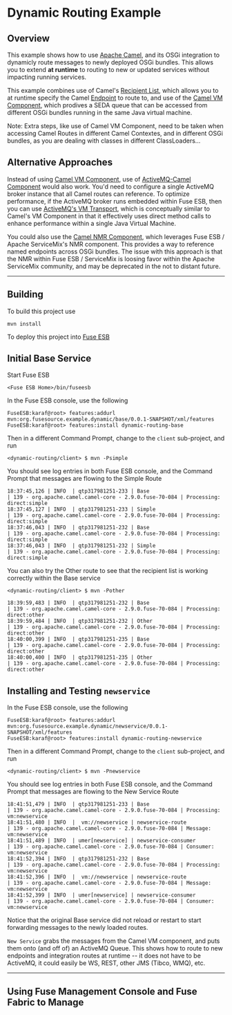 Dynamic Routing Example
=======================

Overview
--------

This example shows how to use [Apache Camel](http://camel.apache.org), and its OSGi integration to dynamicly route
messages to newly deployed OSGi bundles. This allows you to extend **at runtime** to routing to new or updated services
without impacting running services.

This example combines use of Camel's [Recipient List](http://camel.apache.org/recipient-list.html), which allows you to
at runtime specify the Camel [Endpoint](http://camel.apache.org/endpoint.html) to route to, and use of the
[Camel VM Component](http://camel.apache.org/vm.html), which prodives a SEDA queue that can be accessed from different
OSGi bundles running in the same Java virtual machine.

Note: Extra steps, like use of Camel VM Component, need to be taken when accessing Camel Routes in different Camel Contextes,
and in different OSGi bundles, as you are dealing with classes in different ClassLoaders...

Alternative Approaches
----------------------

Instead of using [Camel VM Component](http://camel.apache.org/vm.html), use of
[ActiveMQ-Camel Component](http://camel.apache.org/activemq.html) would also work. You'd need to configure a single
ActiveMQ broker instance that all Camel routes can reference. To optimize performance, if the ActiveMQ broker runs
embedded within Fuse ESB, then you can use [ActiveMQ's VM Transport](http://activemq.apache.org/vm-transport-reference.html),
which is conceptually similar to Camel's VM Component in that it effectively uses direct method calls to enhance performance
within a single Java Virtual Machine.

You could also use the [Camel NMR Component](http://camel.apache.org/nmr), which leverages Fuse ESB / Apache ServiceMix's
NMR component. This provides a way to reference named endpoints across OSGi bundles. The issue with this approach is
that the NMR within Fuse ESB / ServiceMix is loosing favor within the Apache ServiceMix community, and may be
deprecated in the not to distant future.

----

Building
--------

To build this project use

    mvn install

To deploy this project into [Fuse ESB](http://fusesource.com/downloads)

Initial Base Service
--------------------

Start Fuse ESB

    <Fuse ESB Home>/bin/fuseesb

In the Fuse ESB console, use the following

    FuseESB:karaf@root> features:addurl mvn:org.fusesource.example.dynamic/base/0.0.1-SNAPSHOT/xml/features
    FuseESB:karaf@root> features:install dynamic-routing-base

Then in a different Command Prompt, change to the `client` sub-project, and run

    <dynamic-routing/client> $ mvn -Psimple

You should see log entries in both Fuse ESB console, and the Command Prompt that messages are flowing to the Simple
Route

    18:37:45,126 | INFO  | qtp317981251-233 | Base                             | 139 - org.apache.camel.camel-core - 2.9.0.fuse-70-084 | Processing: direct:simple
    18:37:45,127 | INFO  | qtp317981251-233 | Simple                           | 139 - org.apache.camel.camel-core - 2.9.0.fuse-70-084 | Processing: direct:simple
    18:37:46,043 | INFO  | qtp317981251-232 | Base                             | 139 - org.apache.camel.camel-core - 2.9.0.fuse-70-084 | Processing: direct:simple
    18:37:46,043 | INFO  | qtp317981251-232 | Simple                           | 139 - org.apache.camel.camel-core - 2.9.0.fuse-70-084 | Processing: direct:simple

You can also try the Other route to see that the recipient list is working correctly within the Base service

    <dynamic-routing/client> $ mvn -Pother

    18:39:59,483 | INFO  | qtp317981251-232 | Base                             | 139 - org.apache.camel.camel-core - 2.9.0.fuse-70-084 | Processing: direct:other
    18:39:59,484 | INFO  | qtp317981251-232 | Other                            | 139 - org.apache.camel.camel-core - 2.9.0.fuse-70-084 | Processing: direct:other
    18:40:00,399 | INFO  | qtp317981251-235 | Base                             | 139 - org.apache.camel.camel-core - 2.9.0.fuse-70-084 | Processing: direct:other
    18:40:00,400 | INFO  | qtp317981251-235 | Other                            | 139 - org.apache.camel.camel-core - 2.9.0.fuse-70-084 | Processing: direct:other

Installing and Testing `newservice`
-----------------------------------

In the Fuse ESB console, use the following

    FuseESB:karaf@root> features:addurl mvn:org.fusesource.example.dynamic/newservice/0.0.1-SNAPSHOT/xml/features
    FuseESB:karaf@root> features:install dynamic-routing-newservice

Then in a different Command Prompt, change to the `client` sub-project, and run

    <dynamic-routing/client> $ mvn -Pnewservice

You should see log entries in both Fuse ESB console, and the Command Prompt that messages are flowing to the New Service
Route

    18:41:51,479 | INFO  | qtp317981251-233 | Base                             | 139 - org.apache.camel.camel-core - 2.9.0.fuse-70-084 | Processing: vm:newservice
    18:41:51,480 | INFO  |  vm://newservice | newservice-route                 | 139 - org.apache.camel.camel-core - 2.9.0.fuse-70-084 | Message: vm:newservice
    18:41:51,489 | INFO  | umer[newservice] | newservice-consumer              | 139 - org.apache.camel.camel-core - 2.9.0.fuse-70-084 | Consumer: vm:newservice
    18:41:52,394 | INFO  | qtp317981251-232 | Base                             | 139 - org.apache.camel.camel-core - 2.9.0.fuse-70-084 | Processing: vm:newservice
    18:41:52,396 | INFO  |  vm://newservice | newservice-route                 | 139 - org.apache.camel.camel-core - 2.9.0.fuse-70-084 | Message: vm:newservice
    18:41:52,399 | INFO  | umer[newservice] | newservice-consumer              | 139 - org.apache.camel.camel-core - 2.9.0.fuse-70-084 | Consumer: vm:newservice

Notice that the original Base service did not reload or restart to start forwarding messages to the newly loaded routes.

`New Service` grabs the messages from the Camel VM component, and puts them onto (and off of) an ActiveMQ Queue. This
shows how to route to new endpoints and integration routes at runtime -- it does not have to be ActiveMQ, it could
easily be WS, REST, other JMS (Tibco, WMQ), etc.

----

Using Fuse Management Console and Fuse Fabric to Manage
-------------------------------------------------------


